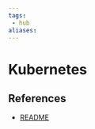 ```yaml
---
tags:
 - hub
aliases:
---
```


# Kubernetes
<!--
	This can be empty
	This can be an index
	This can be it's own note
-->

## References

- [README](/README.md)
